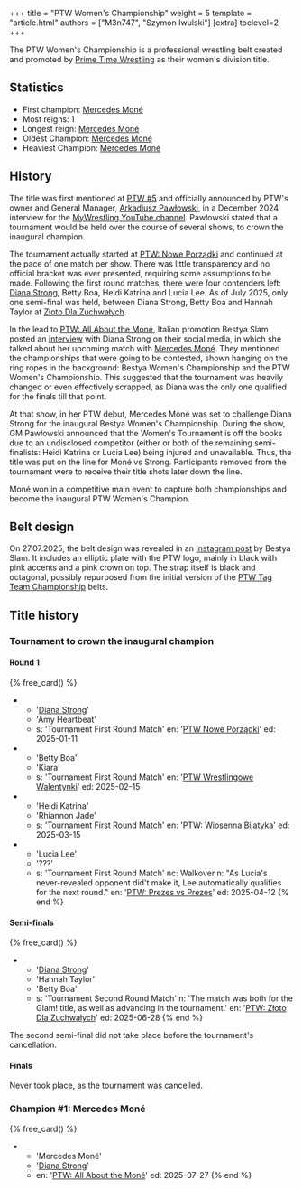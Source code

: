 +++
title = "PTW Women's Championship"
weight = 5
template = "article.html"
authors = ["M3n747", "Szymon Iwulski"]
[extra]
toclevel=2
+++

The PTW Women's Championship is a professional wrestling belt created and promoted by [Prime Time Wrestling](@/o/ptw.md) as their women's division title.

<!-- more -->

## Statistics

* First champion: [Mercedes Moné](@/w/mercedes-mone.md)
* Most reigns: 1
* Longest reign: [Mercedes Moné](@/w/mercedes-mone.md)
* Oldest Champion: [Mercedes Moné](@/w/mercedes-mone.md)
* Heaviest Champion: [Mercedes Moné](@/w/mercedes-mone.md)

## History

The title was first mentioned at [PTW #5](@/e/ptw/2024-02-03-ptw-5-gold-rush.md) and officially announced by PTW's owner and General Manager, [Arkadiusz Pawłowski](@/w/pan-pawlowski.md), in a December 2024 interview for the [MyWrestling YouTube channel][pawłowski-my-wrestling-live]. Pawłowski stated that a tournament would be held over the course of several shows, to crown the inaugural champion.

The tournament actually started at [PTW: Nowe Porządki](@/e/ptw/2025-01-11-ptw-nowe-porzadki.md) and continued at the pace of one match per show. There was little transparency and no official bracket was ever presented, requiring some assumptions to be made.
Following the first round matches, there were four contenders left: [Diana Strong](@/w/diana-strong.md), Betty Boa, Heidi Katrina and Lucia Lee. As of July 2025, only one semi-final was held, between Diana Strong, Betty Boa and Hannah Taylor at [Złoto Dla Zuchwałych](@/e/ptw/2025-06-28-ptw-zloto-dla-zuchwalych.md).

In the lead to [PTW: All About the Moné](@/e/ptw/2025-07-27-ptw-all-about-the-mone.md), Italian promotion Bestya Slam posted an [interview][pasy-ziemi-wloskiej-i-wolski] with Diana Strong on their social media, in which she talked about her upcoming match with [Mercedes Moné](@/w/mercedes-mone.md).
They mentioned the championships that were going to be contested, shown hanging on the ring ropes in the background: Bestya Women's Championship and the PTW Women's Championship. This suggested that the tournament was heavily changed or even effectively scrapped, as Diana was the only one qualified for the finals till that point.

At that show, in her PTW debut, Mercedes Moné was set to challenge Diana Strong for the inaugural Bestya Women's Championship.
During the show, GM Pawłowski announced that the Women's Tournament is off the books due to an undisclosed competitor (either or both of the remaining semi-finalists: Heidi Katrina or Lucia Lee) being injured and unavailable.
Thus, the title was put on the line for Moné vs Strong. Participants removed from the tournament were to receive their title shots later down the line.

Moné won in a competitive main event to capture both championships and become the inaugural PTW Women's Champion.

## Belt design

On 27.07.2025, the belt design was revealed in an [Instagram post][pas-kobiet] by Bestya Slam. It includes an elliptic plate with the PTW logo, mainly in black with pink accents and a pink crown on top. The strap itself is black and octagonal, possibly repurposed from the initial version of the [PTW Tag Team Championship](@/c/ptw-tag-team-championship.md) belts.

## Title history

### Tournament to crown the inaugural champion

#### Round 1

{% free_card() %}
- - '[Diana Strong](@/w/diana-strong.md)'
  - 'Amy Heartbeat'
  - s: 'Tournament First Round Match'
    en: '[PTW Nowe Porządki](@/e/ptw/2025-01-11-ptw-nowe-porzadki.md)'
    ed: 2025-01-11
- - 'Betty Boa'
  - 'Kiara'
  - s: 'Tournament First Round Match'
    en: '[PTW Wrestlingowe Walentynki](@/e/ptw/2025-02-15-ptw-wrestlingowe-walentynki.md)'
    ed: 2025-02-15
- - 'Heidi Katrina'
  - 'Rhiannon Jade'
  - s: 'Tournament First Round Match'
    en: '[PTW: Wiosenna Bijatyka](@/e/ptw/2025-03-15-ptw-wiosenna-bijatyka.md)'
    ed: 2025-03-15
- - 'Lucia Lee'
  - '???'
  - s: 'Tournament First Round Match'
    nc: Walkover
    n: "As Lucia's never-revealed opponent did't make it, Lee automatically qualifies for the next round."
    en: '[PTW: Prezes vs Prezes](@/e/ptw/2025-04-12-ptw-prezes-vs-prezes.md)'
    ed: 2025-04-12
{% end %}

#### Semi-finals

{% free_card() %}
- - '[Diana Strong](@/w/diana-strong.md)'
  - 'Hannah Taylor'
  - 'Betty Boa'
  - s: 'Tournament Second Round Match'
    n: 'The match was both for the Glam! title, as well as advancing in the tournament.'
    en: '[PTW: Złoto Dla Zuchwałych](@/e/ptw/2025-06-28-ptw-zloto-dla-zuchwalych.md)'
    ed: 2025-06-28
{% end %}

The second semi-final did not take place before the tournament's cancellation.

#### Finals

Never took place, as the tournament was cancelled.

### Champion #1: Mercedes Moné

{% free_card() %}
- - 'Mercedes Moné'
  - '[Diana Strong](@/w/diana-strong.md)'
  - en: '[PTW: All About the Moné](@/e/ptw/2025-07-27-ptw-all-about-the-mone.md)'
    ed: 2025-07-27
{% end %}

[pawłowski-my-wrestling-live]: https://www.youtube.com/watch?v=D4kwKCFbY9c
[pas-kobiet]: https://www.instagram.com/p/DMm8yPStGKb/
[pasy-ziemi-wloskiej-i-wolski]: https://www.instagram.com/p/DMm1vhntZQn/
